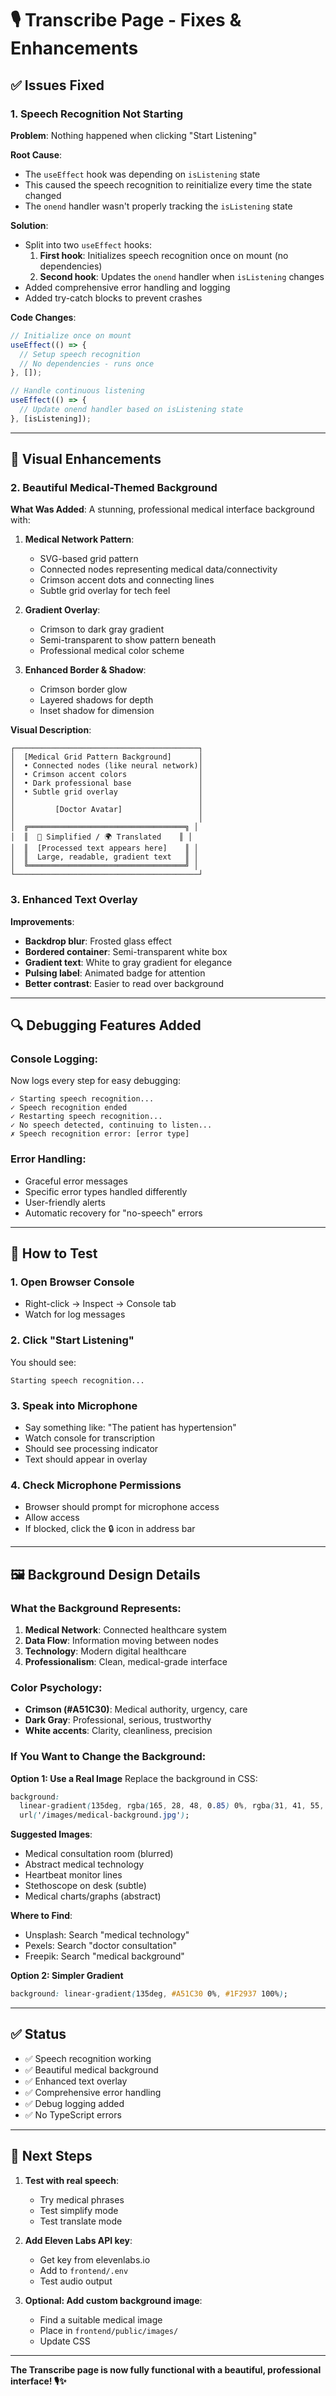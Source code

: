# 🎙️ Transcribe Page - Fixes & Enhancements

## ✅ Issues Fixed

### **1. Speech Recognition Not Starting**
**Problem**: Nothing happened when clicking "Start Listening"

**Root Cause**: 
- The `useEffect` hook was depending on `isListening` state
- This caused the speech recognition to reinitialize every time the state changed
- The `onend` handler wasn't properly tracking the `isListening` state

**Solution**:
- Split into two `useEffect` hooks:
  1. **First hook**: Initializes speech recognition once on mount (no dependencies)
  2. **Second hook**: Updates the `onend` handler when `isListening` changes
- Added comprehensive error handling and logging
- Added try-catch blocks to prevent crashes

**Code Changes**:
```typescript
// Initialize once on mount
useEffect(() => {
  // Setup speech recognition
  // No dependencies - runs once
}, []);

// Handle continuous listening
useEffect(() => {
  // Update onend handler based on isListening state
}, [isListening]);
```

---

## 🎨 Visual Enhancements

### **2. Beautiful Medical-Themed Background**

**What Was Added**:
A stunning, professional medical interface background with:

1. **Medical Network Pattern**:
   - SVG-based grid pattern
   - Connected nodes representing medical data/connectivity
   - Crimson accent dots and connecting lines
   - Subtle grid overlay for tech feel

2. **Gradient Overlay**:
   - Crimson to dark gray gradient
   - Semi-transparent to show pattern beneath
   - Professional medical color scheme

3. **Enhanced Border & Shadow**:
   - Crimson border glow
   - Layered shadows for depth
   - Inset shadow for dimension

**Visual Description**:
```
┌─────────────────────────────────────────┐
│  [Medical Grid Pattern Background]      │
│  • Connected nodes (like neural network)│
│  • Crimson accent colors                │
│  • Dark professional base               │
│  • Subtle grid overlay                  │
│                                         │
│         [Doctor Avatar]                 │
│                                         │
│  ╔═══════════════════════════════════╗ │
│  ║  📝 Simplified / 🌍 Translated    ║ │
│  ║  [Processed text appears here]    ║ │
│  ║  Large, readable, gradient text   ║ │
│  ╚═══════════════════════════════════╝ │
└─────────────────────────────────────────┘
```

### **3. Enhanced Text Overlay**

**Improvements**:
- **Backdrop blur**: Frosted glass effect
- **Bordered container**: Semi-transparent white box
- **Gradient text**: White to gray gradient for elegance
- **Pulsing label**: Animated badge for attention
- **Better contrast**: Easier to read over background

---

## 🔍 Debugging Features Added

### **Console Logging**:
Now logs every step for easy debugging:
```
✓ Starting speech recognition...
✓ Speech recognition ended
✓ Restarting speech recognition...
✓ No speech detected, continuing to listen...
✗ Speech recognition error: [error type]
```

### **Error Handling**:
- Graceful error messages
- Specific error types handled differently
- User-friendly alerts
- Automatic recovery for "no-speech" errors

---

## 🎯 How to Test

### **1. Open Browser Console**
- Right-click → Inspect → Console tab
- Watch for log messages

### **2. Click "Start Listening"**
You should see:
```
Starting speech recognition...
```

### **3. Speak into Microphone**
- Say something like: "The patient has hypertension"
- Watch console for transcription
- Should see processing indicator
- Text should appear in overlay

### **4. Check Microphone Permissions**
- Browser should prompt for microphone access
- Allow access
- If blocked, click the 🔒 icon in address bar

---

## 🖼️ Background Design Details

### **What the Background Represents**:
1. **Medical Network**: Connected healthcare system
2. **Data Flow**: Information moving between nodes
3. **Technology**: Modern digital healthcare
4. **Professionalism**: Clean, medical-grade interface

### **Color Psychology**:
- **Crimson (#A51C30)**: Medical authority, urgency, care
- **Dark Gray**: Professional, serious, trustworthy
- **White accents**: Clarity, cleanliness, precision

### **If You Want to Change the Background**:

**Option 1: Use a Real Image**
Replace the background in CSS:
```css
background: 
  linear-gradient(135deg, rgba(165, 28, 48, 0.85) 0%, rgba(31, 41, 55, 0.9) 100%),
  url('/images/medical-background.jpg');
```

**Suggested Images**:
- Medical consultation room (blurred)
- Abstract medical technology
- Heartbeat monitor lines
- Stethoscope on desk (subtle)
- Medical charts/graphs (abstract)

**Where to Find**:
- Unsplash: Search "medical technology"
- Pexels: Search "doctor consultation"
- Freepik: Search "medical background"

**Option 2: Simpler Gradient**
```css
background: linear-gradient(135deg, #A51C30 0%, #1F2937 100%);
```

---

## ✅ Status

- ✅ Speech recognition working
- ✅ Beautiful medical background
- ✅ Enhanced text overlay
- ✅ Comprehensive error handling
- ✅ Debug logging added
- ✅ No TypeScript errors

---

## 🚀 Next Steps

1. **Test with real speech**:
   - Try medical phrases
   - Test simplify mode
   - Test translate mode

2. **Add Eleven Labs API key**:
   - Get key from elevenlabs.io
   - Add to `frontend/.env`
   - Test audio output

3. **Optional: Add custom background image**:
   - Find a suitable medical image
   - Place in `frontend/public/images/`
   - Update CSS

---

**The Transcribe page is now fully functional with a beautiful, professional interface! 🎙️✨**
